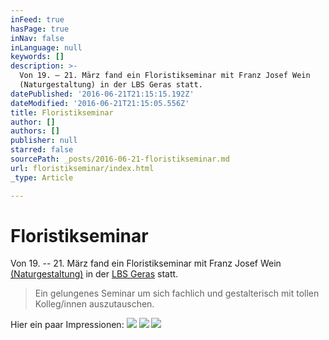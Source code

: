 ```yaml
---
inFeed: true
hasPage: true
inNav: false
inLanguage: null
keywords: []
description: >-
  Von 19. – 21. März fand ein Floristikseminar mit Franz Josef Wein
  (Naturgestaltung) in der LBS Geras statt.
datePublished: '2016-06-21T21:15:15.192Z'
dateModified: '2016-06-21T21:15:05.556Z'
title: Floristikseminar
author: []
authors: []
publisher: null
starred: false
sourcePath: _posts/2016-06-21-floristikseminar.md
url: floristikseminar/index.html
_type: Article

---
```

# Floristikseminar

Von 19\. -- 21\. März fand ein Floristikseminar mit Franz Josef Wein [(Naturgestaltung)][0] in der [LBS Geras][1] statt.

> Ein gelungenes Seminar um sich fachlich und gestalterisch mit tollen Kolleg/innen auszutauschen.

Hier ein paar Impressionen:
![](https://the-grid-user-content.s3-us-west-2.amazonaws.com/b106a8b0-8dfc-43ab-b52c-47527e8583d8.jpg)
![](https://the-grid-user-content.s3-us-west-2.amazonaws.com/c83af53e-e7e6-4260-aa48-9e5a5e4994fd.jpg)
![](https://the-grid-user-content.s3-us-west-2.amazonaws.com/d6a8c2f8-f872-4a06-ac25-086f8f550234.jpg)

[0]: http://www.naturgestaltung.com/blatt_frameset.htm
[1]: http://lbsgeras.ac.at/schule/ausstattung